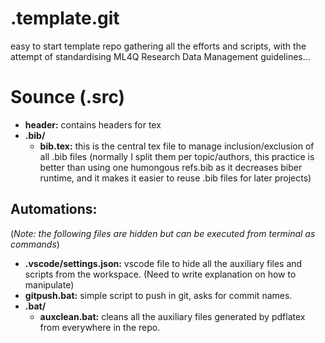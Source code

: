 # .template.git

easy to start template repo gathering all the efforts and scripts, with the attempt of standardising ML4Q Research Data Management guidelines...

# Sounce (.src)

- **header:** contains headers for tex
- **.bib/**
    - **bib.tex:** this is the central tex file to manage inclusion/exclusion of all .bib files (normally I split them per topic/authors, this practice is better than using one humongous refs.bib as it decreases biber runtime, and it makes it easier to reuse .bib files for later projects)   

## Automations:

(_Note: the following files are hidden but can be executed from terminal as commands_)

- **.vscode/settings.json:** vscode file to hide all the auxiliary files and scripts from the workspace. (Need to write explanation on how to manipulate)
- **gitpush.bat:** simple script to push in git, asks for commit names.
- **.bat/**
    - **auxclean.bat:** cleans all the auxiliary files generated by pdflatex from everywhere in the repo. 